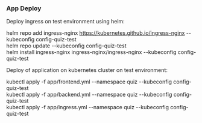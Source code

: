### App Deploy

Deploy ingress on test environment using helm:

helm repo add ingress-nginx https://kubernetes.github.io/ingress-nginx --kubeconfig config-quiz-test  
helm repo update --kubeconfig config-quiz-test  
helm install ingress-nginx ingress-nginx/ingress-nginx --kubeconfig config-quiz-test

Deploy of application on kubernetes cluster on test environment:

kubectl apply -f app/frontend.yml --namespace quiz --kubeconfig config-quiz-test  
kubectl apply -f app/backend.yml --namespace quiz --kubeconfig config-quiz-test  
kubectl apply -f app/ingress.yml --namespace quiz --kubeconfig config-quiz-test
